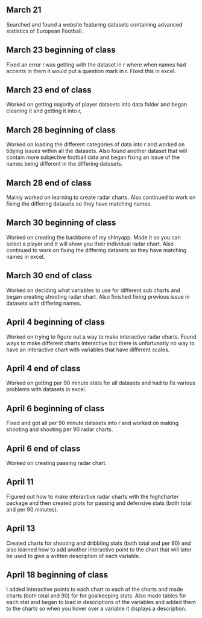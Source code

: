 ## March 21

Searched and found a website featuring datasets containing advanced statistics of European Football. 

## March 23 beginning of class
  
Fixed an error I was getting with the dataset in r where when names had accents in them it would put a question mark in r. Fixed this in excel.

## March 23 end of class

Worked on getting majority of player datasets into data folder and began cleaning it and getting it into r, 

## March 28 beginning of class

Worked on loading the different categories of data into r and worked on tidying issues within all the datasets. Also found another dataset that will contain more subjective football data and began fixing an issue of the names being different in the differing datasets.
 
## March 28 end of class

Mainly worked on learning to create radar charts. Also continued to work on fixing the differing datasets so they have matching names.    

## March 30 beginning of class

Worked on creating the backbone of my shinyapp. Made it so you can select a player and it will show you their individual radar chart. Also continued to work on fixing the differing datasets so they have matching names in excel. 

## March 30 end of class 

Worked on deciding what variables to use for different sub charts and began creating shooting radar chart. Also finished fixing previous issue in datasets with differing names. 

## April 4 beginning of class

Worked on trying to figure out a way to make interactive radar charts. Found ways to make different charts interactive but there is unfortunatly no way to have an interactive chart with variables that have different scales. 

## April 4 end of class

Worked on getting per 90 minute stats for all datasets and had to fix various problems with datasets in excel.

## April 6 beginning of class

Fixed and got all per 90 minute datasets into r and worked on making shooting and shooting per 90 radar charts.

## April 6 end of class

Worked on creating passing radar chart.

## April 11 

Figured out how to make interactive radar charts with the highcharter package and then created plots for passing and defensive stats (both total and per 90 minutes). 

## April 13

Created charts for shooting and dribbling stats (both total and per 90) and also learned how to add another interactive point to the chart that will later be used to give a written description of each variable.

## April 18 beginning of class

I added interactive points to each chart to each of the charts and made charts (both total and 90) for for goalkeeping stats. Also made tables for each stat and began to load in descriptions of the variables and added them to the charts so when you hover over a variable it displays a description.